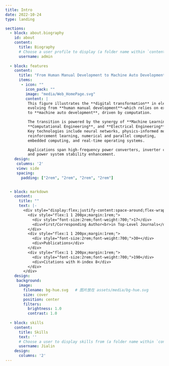 ```yaml
---
title: Intro
date: 2022-10-24
type: landing

sections:
  - block: about.biography
    id: about
    content:
      title: Biography
      # Choose a user profile to display (a folder name within `content/authors/`)
      username: admin
      
  - block: features
    content:
      title: "From Human Manual Development to Machine Auto Development"
      items:
       - icon: ""
         icon_pack: ""
         image: "media/Web_HomePage.svg"
         content: |
          This figure illustrates the **digital transformation** in electrical engineering, 
          evolving from **human manual development**—which relies on experience— 
          to **machine auto development**, driven by computation.

          The transition is powered by the synergy of **Machine Learning**, 
          **Computational Engineering**, and **Electrical Engineering**.  
          Key technologies include neural networks, physics-informed models, 
          reinforcement learning, numerical and parallel computing, 
          embedded computing, and real-time operating systems.  

          Applications span high-frequency power converters, inverter control, 
          and power system stability enhancement.
    design:
     columns: '2'
     view: side
     spacing:
       padding: ["2rem", "2rem", "2rem", "2rem"]
  

  - block: markdown
    content:
      title: ""
      text: |-
        <div style="display:flex;justify-content:space-around;flex-wrap:wrap;background-color:#f8f9fa;padding:2rem 1rem;border-radius:0.75rem;text-align:center;">
          <div style="flex:1 1 200px;margin:1rem;">
            <div style="font-size:2rem;font-weight:700;">17</div>
            <div>First/Corresponding Author<br>in Top-Level Journals</div>
          </div>
          <div style="flex:1 1 200px;margin:1rem;">
            <div style="font-size:2rem;font-weight:700;">30+</div>
            <div>Publications</div>
          </div>
          <div style="flex:1 1 200px;margin:1rem;">
            <div style="font-size:2rem;font-weight:700;">190</div>
            <div>Citations with H-index 8</div>
          </div>
        </div>
    design:
     background:
      image:
        filename: bg-hue.svg   # 图片放在 assets/media/bg-hue.svg
        size: cover
        position: center
        filters:
          brightness: 1.0
          contrast: 1.0
          
  - block: skills
    content:
      title: Skills
      text: ''
      # Choose a user to display skills from (a folder name within `content/authors/`)
      username: Jialin
    design:
      columns: '2'
---
```



